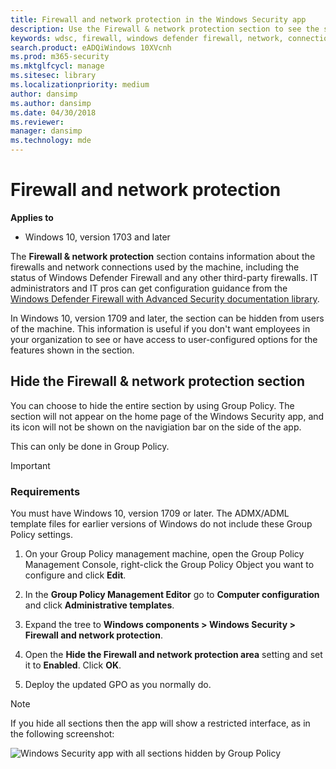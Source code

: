 ```yaml
---
title: Firewall and network protection in the Windows Security app
description: Use the Firewall & network protection section to see the status of and make changes to firewalls and network connections for the machine.
keywords: wdsc, firewall, windows defender firewall, network, connections, domain, private network, publish network, allow firewall, firewall rule, block firewall
search.product: eADQiWindows 10XVcnh
ms.prod: m365-security
ms.mktglfcycl: manage
ms.sitesec: library
ms.localizationpriority: medium
author: dansimp
ms.author: dansimp
ms.date: 04/30/2018
ms.reviewer: 
manager: dansimp
ms.technology: mde
---
```



# Firewall and network protection

**Applies to**

- Windows 10, version 1703 and later


The **Firewall & network protection** section contains information about the firewalls and network connections used by the machine, including the status of Windows Defender Firewall and any other third-party firewalls. IT administrators and IT pros can get configuration guidance from the [Windows Defender Firewall with Advanced Security documentation library](../windows-firewall/windows-firewall-with-advanced-security.md).

In Windows 10, version 1709 and later, the section can be hidden from users of the machine. This information is useful if you don't want employees in your organization to see or have access to user-configured options for the features shown in the section.


## Hide the Firewall & network protection section

You can choose to hide the entire section by using Group Policy. The section will not appear on the home page of the Windows Security app, and its icon will not be shown on the navigiation bar on the side of the app.

This can only be done in Group Policy.

>[!IMPORTANT]
>### Requirements
>
>You must have Windows 10, version 1709 or later. The ADMX/ADML template files for earlier versions of Windows do not include these Group Policy settings. 

1.  On your Group Policy management machine, open the Group Policy Management Console, right-click the Group Policy Object you want to configure and click **Edit**.

3.  In the **Group Policy Management Editor** go to **Computer configuration** and click **Administrative templates**.

5.  Expand the tree to **Windows components > Windows Security > Firewall and network protection**.

6.  Open the **Hide the Firewall and network protection area** setting and set it to **Enabled**. Click **OK**.

7.  Deploy the updated GPO as you normally do. 

>[!NOTE]
>If you hide all sections then the app will show a restricted interface, as in the following screenshot:
>  
>![Windows Security app with all sections hidden by Group Policy](images/wdsc-all-hide.png)

